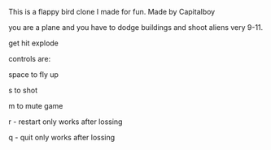This is a flappy bird clone I made for fun.
Made by Capitalboy

you are a plane and you have to dodge buildings and shoot aliens very 9-11.

get hit explode

controls are:

 space to fly up

 s to shot
 
 m to mute game
 
 r - restart only works after lossing
 
 q - quit only works after lossing
